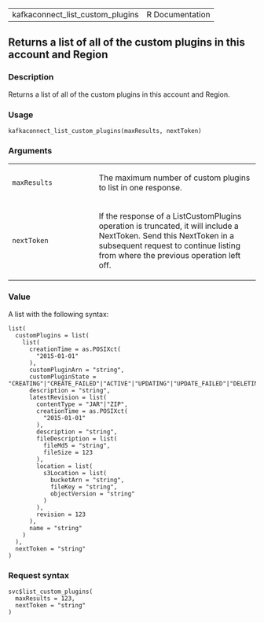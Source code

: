 <table style="width: 100%;">
<tbody>
<tr class="odd">
<td>kafkaconnect_list_custom_plugins</td>
<td style="text-align: right;">R Documentation</td>
</tr>
</tbody>
</table>

## Returns a list of all of the custom plugins in this account and Region

### Description

Returns a list of all of the custom plugins in this account and Region.

### Usage

    kafkaconnect_list_custom_plugins(maxResults, nextToken)

### Arguments

<table>
<colgroup>
<col style="width: 35%" />
<col style="width: 65%" />
</colgroup>
<tbody>
<tr class="odd">
<td><code
id="kafkaconnect_list_custom_plugins_:_maxResults">maxResults</code></td>
<td><p>The maximum number of custom plugins to list in one
response.</p></td>
</tr>
<tr class="even">
<td><code
id="kafkaconnect_list_custom_plugins_:_nextToken">nextToken</code></td>
<td><p>If the response of a ListCustomPlugins operation is truncated, it
will include a NextToken. Send this NextToken in a subsequent request to
continue listing from where the previous operation left off.</p></td>
</tr>
</tbody>
</table>

### Value

A list with the following syntax:

    list(
      customPlugins = list(
        list(
          creationTime = as.POSIXct(
            "2015-01-01"
          ),
          customPluginArn = "string",
          customPluginState = "CREATING"|"CREATE_FAILED"|"ACTIVE"|"UPDATING"|"UPDATE_FAILED"|"DELETING",
          description = "string",
          latestRevision = list(
            contentType = "JAR"|"ZIP",
            creationTime = as.POSIXct(
              "2015-01-01"
            ),
            description = "string",
            fileDescription = list(
              fileMd5 = "string",
              fileSize = 123
            ),
            location = list(
              s3Location = list(
                bucketArn = "string",
                fileKey = "string",
                objectVersion = "string"
              )
            ),
            revision = 123
          ),
          name = "string"
        )
      ),
      nextToken = "string"
    )

### Request syntax

    svc$list_custom_plugins(
      maxResults = 123,
      nextToken = "string"
    )
